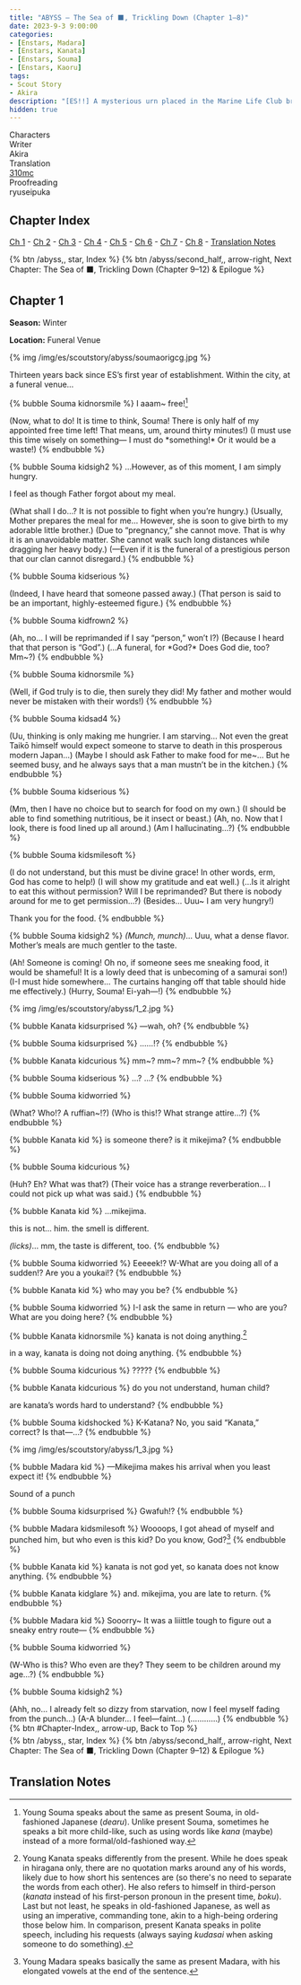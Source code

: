 ```yaml
---
title: "ABYSS – The Sea of ⬛, Trickling Down (Chapter 1–8)"
date: 2023-9-3 9:00:00
categories:
- [Enstars, Madara]
- [Enstars, Kanata]
- [Enstars, Souma]
- [Enstars, Kaoru]
tags:
- Scout Story
- Akira
description: "[ES!!] A mysterious urn placed in the Marine Life Club brings back memories of bygone days. What lies beneath the mystery of the ABYSS that Kanata and the others experienced during their childhood…?"
hidden: true
---
```

<div class="three-wrapper" style="--storyColor:#965e7d;--storyColor-rgb:150,94,125;--storyColor-h:326.8;--storyColor-s: 23%;--storyColor-l:47.8%;">
    <div class="info-area">
        <div class="info">
            <div class="info-item characters">
                <div class="label">
                    Characters
                </div>
                <div class="value">
                <a href="/categories/Enstars/Kanata" character="Kanata"></a>
                <a href="/categories/Enstars/Madara" character="Madara"></a>
                <a href="/categories/Enstars/Souma" character="Souma"></a>
                <a href="/categories/Enstars/Kaoru" character="Kaoru"></a>
                </div>
            </div>
            <div class="info-item one">
                <div class="label">
                    Writer
                </div>
                <div class="value">
                    Akira
                </div>
            </div>
            <div class="info-item two">
                <div class="label">
                    Translation
                </div>
                <div class="value">
                    <a href="/about">310mc</a>
                </div>
            </div>
            <div class="info-item three">
                <div class="label">
                   Proofreading
                </div>
                <div class="value">
                    ryuseipuka
                </div>
            </div>
        </div>
    </div>
</div>

<!-- more -->

## Chapter Index
<a href="#Chapter-1">Ch 1</a> - <a href="#Chapter-2">Ch 2</a> - <a href="#Chapter-3">Ch 3</a> - <a href="#Chapter-4">Ch 4</a> - <a href="#Chapter-5">Ch 5</a> - <a href="#Chapter-6">Ch 6</a> - <a href="#Chapter-7">Ch 7</a> - <a href="#Chapter-8">Ch 8</a> - <a href="#Translation-Notes">Translation Notes</a>

<div toc>
{% btn /abyss,, star, Index %}
{% btn /abyss/second_half,, arrow-right, Next Chapter: The Sea of ⬛, Trickling Down (Chapter 9–12) & Epilogue %}
</div>

## Chapter 1

<div class="msr-season winter">
    <p><span><b>Season:</b> Winter</span></p>
</div>

<div class="msr-location">
    <p><span><b>Location:</b> Funeral Venue</span></p>
</div>

{% img /img/es/scoutstory/abyss/soumaorigcg.jpg %}

<div class="msr-narration">
    <p>Thirteen years back since ES’s first year of establishment. Within the city, at a funeral venue…</p>
</div>

{% bubble Souma kidnorsmile %}
I aaam~ free![^1]

<th>(Now, what to do! It is time to think, Souma! There is only half of my appointed free time left! That means, um, around thirty minutes!)</th>

<th>(I must use this time wisely on something— I must do *something!* Or it would be a waste!)</th>
{% endbubble %}

{% bubble Souma kidsigh2 %}
…However, as of this moment, I am simply hungry.

I feel as though Father forgot about my meal.

<th>(What shall I do…? It is not possible to fight when you’re hungry.)</th>

<th>(Usually, Mother prepares the meal for me… However, she is soon to give birth to my adorable little brother.)</th>

<th>(Due to “pregnancy,” she cannot move. That is why it is an unavoidable matter. She cannot walk such long distances while dragging her heavy body.)</th>

<th>(—Even if it is the funeral of a prestigious person that our clan cannot disregard.)</th>
{% endbubble %}

{% bubble Souma kidserious %}
<th>(Indeed, I have heard that someone passed away.)</th>

<th>(That person is said to be an important, highly-esteemed figure.)</th>
{% endbubble %}

{% bubble Souma kidfrown2 %}
<th>(Ah, no… I will be reprimanded if I say “person,” won’t I?)</th>

<th>(Because I heard that that person is “God”.)</th>

<th>(…A funeral, for *God?* Does God die, too? Mm~?)</th>
{% endbubble %}

{% bubble Souma kidnorsmile %}
<th>(Well, if God truly is to die, then surely they did! My father and mother would never be mistaken with their words!)</th>
{% endbubble %}

{% bubble Souma kidsad4 %}
<th>(Uu, thinking is only making me hungrier. I am starving… Not even the great Taikō himself would expect someone to starve to death in this prosperous modern Japan…)</th>

<th>(Maybe I should ask Father to make food for me~… But he seemed busy, and he always says that a man mustn’t be in the kitchen.)</th>
{% endbubble %}

{% bubble Souma kidserious %}
<th>(Mm, then I have no choice but to search for food on my own.)</th>

<th>(I should be able to find something nutritious, be it insect or beast.)</th>

<th>(Ah, no. Now that I look, there is food lined up all around.)</th>

<th>(Am I hallucinating…?)</th>
{% endbubble %}

{% bubble Souma kidsmilesoft %}
<th>(I do not understand, but this must be divine grace! In other words, erm, God has come to help!)</th>

<th>(I will show my gratitude and eat well.)</th>

<th>(…Is it alright to eat this without permission? Will I be reprimanded? But there is nobody around for me to get permission…?)</th>

<th>(Besides… Uuu~ I am very hungry!)</th>

Thank you for the food.
{% endbubble %}

{% bubble Souma kidsigh2 %}
<em><th>(Munch, munch)</th></em>… Uuu, what a dense flavor. Mother’s meals are much gentler to the taste.

<th>(Ah! Someone is coming! Oh no, if someone sees me sneaking food, it would be shameful! It is a lowly deed that is unbecoming of a samurai son!)</th>

<th>(I-I must hide somewhere… The curtains hanging off that table should hide me effectively.)</th>

<th>(Hurry, Souma! Ei-yah—!)</th>
{% endbubble %}

{% img /img/es/scoutstory/abyss/1_2.jpg %}

{% bubble Kanata kidsurprised %}
—wah, oh?
{% endbubble %}

{% bubble Souma kidsurprised %}
……!?
{% endbubble %}

{% bubble Kanata kidcurious %}
mm\~? mm\~? mm\~?
{% endbubble %}

{% bubble Souma kidserious %}
…? …?
{% endbubble %}

{% bubble Souma kidworried %}
<th>(What? Who!? A ruffian~!?)</th>

<th>(Who is this!? What strange attire…?)</th>
{% endbubble %}

{% bubble Kanata kid %}
is someone there? is it mikejima?
{% endbubble %}

{% bubble Souma kidcurious %}
<th>(Huh? Eh? What was that?)</th>

<th>(Their voice has a strange reverberation… I could not pick up what was said.)</th>
{% endbubble %}

{% bubble Kanata kid %}
…mikejima.

this is not… him. the smell is different.

<em><th>(licks)</th></em>… mm, the taste is different, too.
{% endbubble %}

{% bubble Souma kidworried %}
Eeeeek!? W-What are you doing all of a sudden!? Are you a youkai!?
{% endbubble %}

{% bubble Kanata kid %}
who may you be?
{% endbubble %}

{% bubble Souma kidworried %}
I-I ask the same in return — who are you? What are you doing here?
{% endbubble %}

{% bubble Kanata kidnorsmile %}
kanata is not doing anything.[^2]

in a way, kanata is doing not doing anything.
{% endbubble %}

{% bubble Souma kidcurious %}
?????
{% endbubble %}

{% bubble Kanata kidcurious %}
do you not understand, human child?

are kanata’s words hard to understand?
{% endbubble %}

{% bubble Souma kidshocked %}
K-Katana? No, you said “Kanata,” correct? Is that—…?
{% endbubble %}

{% img /img/es/scoutstory/abyss/1_3.jpg %}

{% bubble Madara kid %}
—Mikejima makes his arrival when you least expect it!
{% endbubble %}

<div class="msr-narration">
    <p>Sound of a punch</p>
</div>

{% bubble Souma kidsurprised %}
Gwafuh!?
{% endbubble %}

{% bubble Madara kidsmilesoft %}
Woooops, I got ahead of myself and punched him, but who even is this kid? Do you know, God?[^3]
{% endbubble %}

{% bubble Kanata kid %}
kanata is not god yet, so kanata does not know anything.
{% endbubble %}

{% bubble Kanata kidglare %}
and. mikejima, you are late to return.
{% endbubble %}

{% bubble Madara kid %}
Sooorry~ It was a liiittle tough to figure out a sneaky entry route—
{% endbubble %}

{% bubble Souma kidworried %}
<th>(W-Who is this? Who even are they? They seem to be children around my age…?)</th>
{% endbubble %}

{% bubble Souma kidsigh2 %}
<th>(Ahh, no… I already felt so dizzy from starvation, now I feel myself fading from the punch…)</th>

<th>(A-A blunder… I feel—faint…)</th>

<th>(…………)</th>
{% endbubble %}

<div toc>
<div style="margin-bottom:5px">{% btn #Chapter-Index,, arrow-up, Back to Top %}</div>
{% btn /abyss,, star, Index %}
{% btn /abyss/second_half,, arrow-right, Next Chapter: The Sea of ⬛, Trickling Down (Chapter 9–12) & Epilogue %}
</div>

## Translation Notes

[^1]: Young Souma speaks about the same as present Souma, in old-fashioned Japanese (*dearu*). Unlike present Souma, sometimes he speaks a bit more child-like, such as using words like *kana* (maybe) instead of a more formal/old-fashioned way.
[^2]: Young Kanata speaks differently from the present. While he does speak in hiragana only, there are no quotation marks around any of his words, likely due to how short his sentences are (so there's no need to separate the words from each other). He also refers to himself in third-person (*kanata* instead of his first-person pronoun in the present time, *boku*). Last but not least, he speaks in old-fashioned Japanese, as well as using an imperative, commanding tone, akin to a high-being ordering those below him. In comparison, present Kanata speaks in polite speech, including his requests (always saying *kudasai* when asking someone to do something).
[^3]: Young Madara speaks basically the same as present Madara, with his elongated vowels at the end of the sentence.
